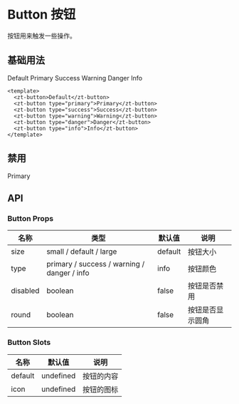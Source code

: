 # Button 按钮

按钮⽤来触发⼀些操作。

## 基础用法

<script setup>
const handleClick = () =>{
 alert('1')
}
</script>

<zt-button>Default</zt-button>
<zt-button type="primary">Primary</zt-button>
<zt-button type="success">Success</zt-button>
<zt-button type="warning">Warning</zt-button>
<zt-button type="danger">Danger</zt-button>
<zt-button type="info">Info</zt-button>

```vue
<template>
  <zt-button>Default</zt-button>
  <zt-button type="primary">Primary</zt-button>
  <zt-button type="success">Success</zt-button>
  <zt-button type="warning">Warning</zt-button>
  <zt-button type="danger">Danger</zt-button>
  <zt-button type="info">Info</zt-button>
</template>
```

## 禁用

<zt-button type="primary" disabled>Primary</zt-button>

## API

### Button Props

| 名称     | 类型                                        | 默认值  | 说明             |
| -------- | ------------------------------------------- | ------- | ---------------- |
| size     | small / default / large                     | default | 按钮⼤⼩         |
| type     | primary / success / warning / danger / info | info    | 按钮颜⾊         |
| disabled | boolean                                     | false   | 按钮是否禁⽤     |
| round    | boolean                                     | false   | 按钮是否显示圆⻆ |

### Button Slots

| 名称    | 默认值    | 说明       |
| ------- | --------- | ---------- |
| default | undefined | 按钮的内容 |
| icon    | undefined | 按钮的图标 |
